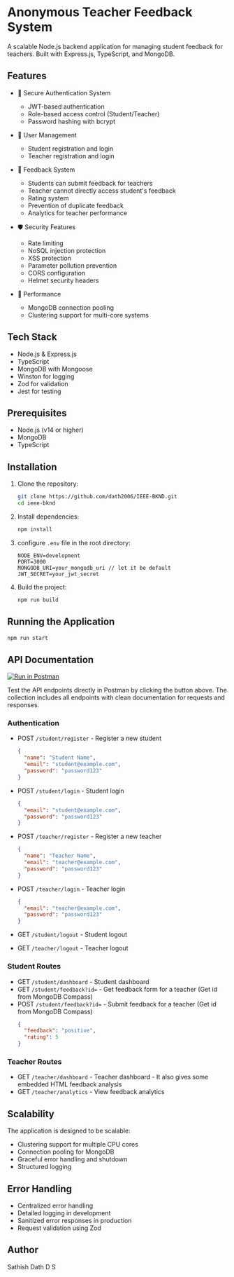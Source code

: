 # Anonymous Teacher Feedback System

A scalable Node.js backend application for managing student feedback for teachers. Built with Express.js, TypeScript, and MongoDB.

## Features

- 🔐 Secure Authentication System

  - JWT-based authentication
  - Role-based access control (Student/Teacher)
  - Password hashing with bcrypt

- 👥 User Management

  - Student registration and login
  - Teacher registration and login

- 📝 Feedback System

  - Students can submit feedback for teachers
  - Teacher cannot directly access student's feedback
  - Rating system
  - Prevention of duplicate feedback
  - Analytics for teacher performance

- 🛡️ Security Features

  - Rate limiting
  - NoSQL injection protection
  - XSS protection
  - Parameter pollution prevention
  - CORS configuration
  - Helmet security headers

- 🚀 Performance
  - MongoDB connection pooling
  - Clustering support for multi-core systems

## Tech Stack

- Node.js & Express.js
- TypeScript
- MongoDB with Mongoose
- Winston for logging
- Zod for validation
- Jest for testing

## Prerequisites

- Node.js (v14 or higher)
- MongoDB
- TypeScript

## Installation

1. Clone the repository:

   ```bash
   git clone https://github.com/dath2006/IEEE-BKND.git
   cd ieee-bknd
   ```

2. Install dependencies:

   ```bash
   npm install
   ```

3. configure `.env` file in the root directory:

   ```env
   NODE_ENV=development
   PORT=3000
   MONGODB_URI=your_mongodb_uri // let it be default
   JWT_SECRET=your_jwt_secret
   ```

4. Build the project:
   ```bash
   npm run build
   ```

## Running the Application

```bash
npm run start
```

## API Documentation

[![Run in Postman](https://run.pstmn.io/button.svg)](https://dath-api.postman.co/workspace/DATH-API-Workspace~da0b35bf-04a4-4619-b2b6-2d5f6012c144/collection/40574721-05eadb95-77d0-4cc4-9b07-5a9b16d6c713?action=share&creator=40574721)

Test the API endpoints directly in Postman by clicking the button above. The collection includes all endpoints with clean documentation for requests and responses.

### Authentication

- POST `/student/register` - Register a new student

  ```json
  {
    "name": "Student Name",
    "email": "student@example.com",
    "password": "password123"
  }
  ```

- POST `/student/login` - Student login

  ```json
  {
    "email": "student@example.com",
    "password": "password123"
  }
  ```

- POST `/teacher/register` - Register a new teacher

  ```json
  {
    "name": "Teacher Name",
    "email": "teacher@example.com",
    "password": "password123"
  }
  ```

- POST `/teacher/login` - Teacher login

  ```json
  {
    "email": "teacher@example.com",
    "password": "password123"
  }
  ```

- GET `/student/logout` - Student logout
- GET `/teacher/logout` - Teacher logout

### Student Routes

- GET `/student/dashboard` - Student dashboard
- GET `/student/feedback?id=` - Get feedback form for a teacher (Get id from MongoDB Compass)
- POST `/student/feedback?id=` - Submit feedback for a teacher (Get id from MongoDB Compass)
  ```json
  {
    "feedback": "positive",
    "rating": 5
  }
  ```

### Teacher Routes

- GET `/teacher/dashboard` - Teacher dashboard - It also gives some embedded HTML feedback analysis
- GET `/teacher/analytics` - View feedback analytics

## Scalability

The application is designed to be scalable:

- Clustering support for multiple CPU cores
- Connection pooling for MongoDB
- Graceful error handling and shutdown
- Structured logging

## Error Handling

- Centralized error handling
- Detailed logging in development
- Sanitized error responses in production
- Request validation using Zod

## Author

Sathish Dath D S
